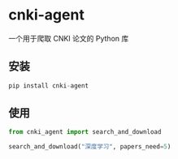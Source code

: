 # cnki-agent
一个用于爬取 CNKI 论文的 Python 库

## 安装

```c
pip install cnki-agent
```


## 使用
```python
from cnki_agent import search_and_download

search_and_download("深度学习", papers_need=5)
```